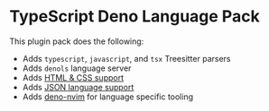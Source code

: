# TypeScript Deno Language Pack

This plugin pack does the following:

- Adds `typescript`, `javascript`, and `tsx` Treesitter parsers
- Adds `denols` language server
- Adds [HTML & CSS support](../html-css)
- Adds [JSON language support](../json)
- Adds [deno-nvim](https://github.com/sigmasd/deno-nvim) for language specific tooling
